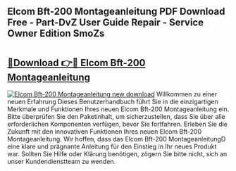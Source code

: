 ## Elcom Bft-200 Montageanleitung PDF Download Free - Part-DvZ User Guide Repair - Service Owner Edition SmoZs

# <h2><a href="http://df6chh7.blite.top/?on=Elcom+Bft-200+Montageanleitung">🔗Download 👉🔴 Elcom Bft-200 Montageanleitung</a></h2>

[![Elcom Bft-200 Montageanleitung new download](https://i.imgur.com/lujVjoI.png)](http://df6chh7.blite.top/?on=Elcom+Bft-200+Montageanleitung)
Willkommen zu einer neuen Erfahrung Dieses Benutzerhandbuch führt Sie in die einzigartigen Merkmale und Funktionen Ihres neuen Elcom Bft-200 Montageanleitung ein. Bitte überprüfen Sie den Paketinhalt, um sicherzustellen, dass Sie über alle erforderlichen Komponenten verfügen, bevor Sie fortfahren. Erleben Sie die Zukunft mit den innovativen Funktionen Ihres neuen Elcom Bft-200 Montageanleitung. Wir hoffen, dass das Elcom Bft-200 MontageanleitungD eine klare und prägnante Anleitung für den Einstieg in Ihr neues Produkt war. Sollten Sie Hilfe oder Klärung benötigen, zögern Sie bitte nicht, sich an unser Kundendienstteam zu wenden.
